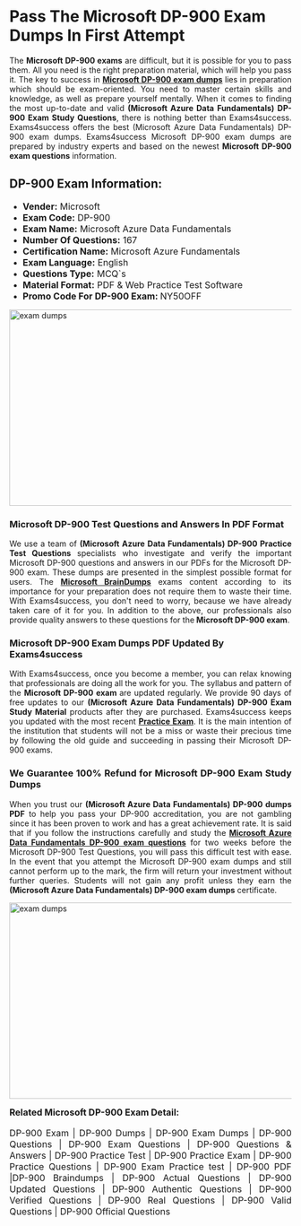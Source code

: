 <h1><strong><strong>Pass The Microsoft DP-900 Exam Dumps In First Attempt</strong></strong></h1> <p style="text-align:justify">The <strong>Microsoft DP-900 exams</strong> are difficult, but it is possible for you to pass them. All you need is the right preparation material, which will help you pass it. The key to success in <a href="https://www.exams4success.com/microsoft/dp-900-pdf-exam-dumps"><strong>Microsoft DP-900 exam dumps</strong></a> lies in preparation which should be exam-oriented. You need to master certain skills and knowledge, as well as prepare yourself mentally. When it comes to finding the most up-to-date and valid <strong>(Microsoft Azure Data Fundamentals) DP-900 Exam Study Questions</strong>, there is nothing better than Exams4success. Exams4success offers the best (Microsoft Azure Data Fundamentals) DP-900 exam dumps. Exams4success Microsoft DP-900 exam dumps are prepared by industry experts and based on the newest <strong>Microsoft DP-900 exam questions</strong> information.</p> <h2><strong><strong>DP-900 Exam Information:</strong></strong></h2> <ul> <li><span style="font-size:16px"><strong>Vender:</strong> Microsoft</span></li> <li><span style="font-size:16px"><strong>Exam Code:</strong> DP-900</span></li> <li><span style="font-size:16px"><strong>Exam Name:</strong> Microsoft Azure Data Fundamentals</span></li> <li><span style="font-size:16px"><strong>Number Of Questions:</strong> 167</span></li> <li><span style="font-size:16px"><strong>Certification Name:</strong> Microsoft Azure Fundamentals</span></li> <li><span style="font-size:16px"><strong>Exam Language:</strong> English</span></li> <li><span style="font-size:16px"><strong>Questions Type:</strong> MCQ`s</span></li> <li><span style="font-size:16px"><strong>Material Format:</strong> PDF & Web Practice Test Software</span></li> <li><span style="font-size:16px"><strong>Promo Code For DP-900 Exam: </strong>NY50OFF</span></li> </ul> <p><a href="https://www.exams4success.com/microsoft/dp-900-pdf-exam-dumps" rel="no-follow"><img alt="exam dumps" src="https://www.certcollections.com/uploads/content/infrist1.png" style="height:350px; width:750px" /></a></p> <h3><strong>Microsoft DP-900 Test Questions and Answers In PDF Format</strong></h3> <p style="text-align:justify">We use a team of <strong>(Microsoft Azure Data Fundamentals) DP-900 Practice Test Questions</strong> specialists who investigate and verify the important Microsoft DP-900 questions and answers in our PDFs for the Microsoft DP-900 exam. These dumps are presented in the simplest possible format for users. The <a href="https://www.exams4success.com/microsoft-exam-dumps"><strong>Microsoft BrainDumps</strong></a> exams content according to its importance for your preparation does not require them to waste their time. With Exams4success, you don't need to worry, because we have already taken care of it for you. In addition to the above, our professionals also provide quality answers to these questions for the<strong> Microsoft DP-900 exam</strong>.</p> <h3><strong> Microsoft DP-900 Exam Dumps PDF Updated By Exams4success</strong></h3> <p style="text-align:justify">With Exams4success, once you become a member, you can relax knowing that professionals are doing all the work for you. The syllabus and pattern of the <strong>Microsoft DP-900 exam </strong>are updated regularly. We provide 90 days of free updates to our <strong>(Microsoft Azure Data Fundamentals) DP-900 Exam Study Material</strong> products after they are purchased. Exams4success keeps you updated with the most recent <a href="https://www.exams4success.com/"><strong>Practice Exam</strong></a>. It is the main intention of the institution that students will not be a miss or waste their precious time by following the old guide and succeeding in passing their Microsoft DP-900 exams.</p> <h3 style="text-align:justify"><strong>We Guarantee 100% Refund for Microsoft DP-900 Exam Study Dumps</strong></h3> <p style="text-align:justify">When you trust our <strong>(Microsoft Azure Data Fundamentals) DP-900 dumps PDF</strong> to help you pass your DP-900 accreditation, you are not gambling since it has been proven to work and has a great achievement rate. It is said that if you follow the instructions carefully and study the <a href="https://www.exams4success.com/microsoft/dp-900-pdf-exam-dumps"><strong>Microsoft Azure Data Fundamentals DP-900 exam questions</strong></a> for two weeks before the Microsoft DP-900 Test Questions, you will pass this difficult test with ease. In the event that you attempt the Microsoft DP-900 exam dumps and still cannot perform up to the mark, the firm will return your investment without further queries. Students will not gain any profit unless they earn the <strong>(Microsoft Azure Data Fundamentals) DP-900 exam dumps</strong> certificate.</p> <p style="text-align:justify"><a href="https://www.exams4success.com/microsoft/dp-900-pdf-exam-dumps" rel="no-follow"><img alt="exam dumps" src="https://www.certcollections.com/uploads/content/free_demo1.png" style="height:350px; width:750px" /></a></p> <p style="text-align:justify"><span style="font-size:16px"><strong>Related Microsoft DP-900 Exam Detail:</strong></span><br /> <br /> <span style="font-size:16px">DP-900 Exam | DP-900 Dumps | DP-900 Exam Dumps | DP-900 Questions | DP-900 Exam Questions | DP-900 Questions & Answers | DP-900 Practice Test | DP-900 Practice Exam | DP-900 Practice Questions | DP-900 Exam Practice test | DP-900 PDF |DP-900 Braindumps | DP-900 Actual Questions | DP-900 Updated Questions | DP-900 Authentic Questions | DP-900 Verified Questions | DP-900 Real Questions | DP-900 Valid Questions | DP-900 Official Questions</span></p>
